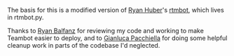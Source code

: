 The basis for this is a modified version of [Ryan Huber](https://github.com/rawdigits)'s [rtmbot](https://github.com/slackhq/python-rtmbot), which lives in rtmbot.py.

Thanks to [Ryan Balfanz](https://github.com/RyanBalfanz) for reviewing my code and working to make Teambot easier to deploy, and to [Gianluca Pacchiella](https://github.com/gipi) for doing some helpful cleanup work in parts of the codebase I'd neglected.
